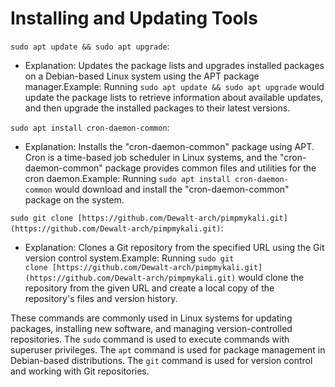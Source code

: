 # Installing and Updating Tools

`sudo apt update && sudo apt upgrade`:

- Explanation: Updates the package lists and upgrades installed packages on a Debian-based Linux system using the APT package manager.Example: Running `sudo apt update && sudo apt upgrade` would update the package lists to retrieve information about available updates, and then upgrade the installed packages to their latest versions.

`sudo apt install cron-daemon-common`:

- Explanation: Installs the "cron-daemon-common" package using APT. Cron is a time-based job scheduler in Linux systems, and the "cron-daemon-common" package provides common files and utilities for the cron daemon.Example: Running `sudo apt install cron-daemon-common` would download and install the "cron-daemon-common" package on the system.

`sudo git clone [https://github.com/Dewalt-arch/pimpmykali.git](https://github.com/Dewalt-arch/pimpmykali.git)`:

- Explanation: Clones a Git repository from the specified URL using the Git version control system.Example: Running `sudo git clone [https://github.com/Dewalt-arch/pimpmykali.git](https://github.com/Dewalt-arch/pimpmykali.git)` would clone the repository from the given URL and create a local copy of the repository's files and version history.

These commands are commonly used in Linux systems for updating packages, installing new software, and managing version-controlled repositories. The `sudo` command is used to execute commands with superuser privileges. The `apt` command is used for package management in Debian-based distributions. The `git` command is used for version control and working with Git repositories.